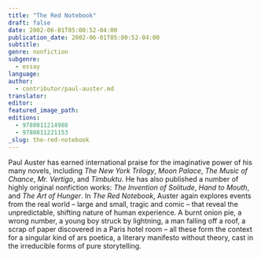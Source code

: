 ```yaml
---
title: "The Red Notebook"
draft: false
date: 2002-06-01T05:00:52-04:00
publication_date: 2002-06-01T05:00:52-04:00
subtitle:
genre: nonfiction
subgenre:
  - essay
language:
author:
  - contributor/paul-auster.md
translator:
editor:
featured_image_path:
editions:
  - 9780811214988
  - 9780811221153
_slug: the-red-notebook
---
```


Paul Auster has earned international praise for the imaginative power of his many novels, including _The New York Trilogy_, _Moon Palace_, _The Music of Chance_, _Mr. Vertigo_, and _Timbuktu_. He has also published a number of highly original nonfiction works: _The Invention of Solitude_, _Hand to Mouth_, and _The Art of Hunger_. In _The Red Notebook_, Auster again explores events from the real world – large and small, tragic and comic – that reveal the unpredictable, shifting nature of human experience. A burnt onion pie, a wrong number, a young boy struck by lightning, a man falling off a roof, a scrap of paper discovered in a Paris hotel room – all these form the context for a singular kind of ars poetica, a literary manifesto without theory, cast in the irreducible forms of pure storytelling.


